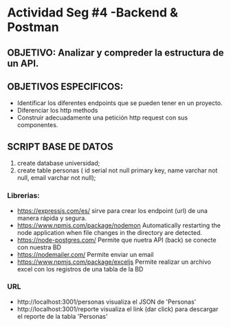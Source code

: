 # Actividad Seg #4 -Backend & Postman
## OBJETIVO: Analizar y compreder la estructura de un API.
## OBJETIVOS ESPECIFICOS:
- Identificar los diferentes endpoints que se pueden tener en un proyecto.
- Diferenciar los http methods 
- Construir adecuadamente una petición http request con sus componentes.

## SCRIPT BASE DE DATOS
1. create database universidad;
2. create table personas ( id serial not null primary key, name varchar not null,  email varchar not null);

### Librerias:
- https://expressjs.com/es/ sirve para crear los endpoint (url) de una manera rápida y segura.
- https://www.npmjs.com/package/nodemon Automatically restarting the node application when file changes in the directory are detected.
- https://node-postgres.com/ Permite que nuetra API (back) se conecte con nuestra BD
- https://nodemailer.com/ Permite enviar un email
- https://www.npmjs.com/package/exceljs Permite realizar un archivo excel con los registros de una tabla de la BD

### URL
- http://localhost:3001/personas visualiza el JSON de 'Personas'
- http://localhost:3001/reporte visualiza el link (dar click) para descargar el reporte de la tabla 'Personas'
